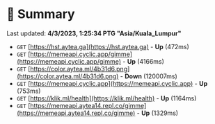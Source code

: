 # 📖 Summary
Last updated: **4/3/2023, 1:25:34 PTG "Asia/Kuala_Lumpur"**

- `GET` [https://hst.aytea.ga](https://hst.aytea.ga) - **Up** (472ms)
- `GET` [https://memeapi.cyclic.app/gimme](https://memeapi.cyclic.app/gimme) - **Up** (4166ms)
- `GET` [https://color.aytea.ml/4b31d6.png](https://color.aytea.ml/4b31d6.png) - **Down** (120007ms)
- `GET` [https://memeapi.cyclic.app](https://memeapi.cyclic.app) - **Up** (753ms)
- `GET` [https://klik.ml/health](https://klik.ml/health) - **Up** (1164ms)
- `GET` [https://memeapi.aytea14.repl.co/gimme](https://memeapi.aytea14.repl.co/gimme) - **Up** (1329ms)
